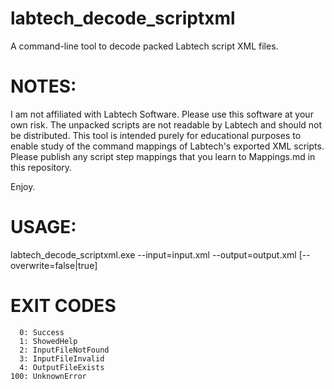 labtech_decode_scriptxml
========================

A command-line tool to decode packed Labtech script XML files.

NOTES:
==========

I am not affiliated with Labtech Software. Please use this software at your own risk. 
The unpacked scripts are not readable by Labtech and should not be distributed. This
tool is intended purely for educational purposes to enable study of the command mappings
of Labtech's exported XML scripts. Please publish any script step mappings that you learn
to Mappings.md in this repository.

Enjoy.

USAGE: 
===========

labtech_decode_scriptxml.exe
                 --input=input.xml
                 --output=output.xml
                [--overwrite=false|true]

EXIT CODES
===========
      0: Success
      1: ShowedHelp
      2: InputFileNotFound
      3: InputFileInvalid
      4: OutputFileExists
    100: UnknownError